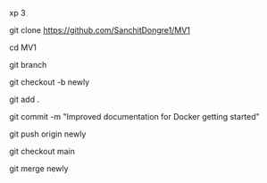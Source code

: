 xp 3

git clone https://github.com/SanchitDongre1/MV1


cd MV1

git branch

git checkout -b newly

git add .

git commit -m "Improved documentation for Docker getting started"

git push origin newly

git checkout main


git merge newly 
